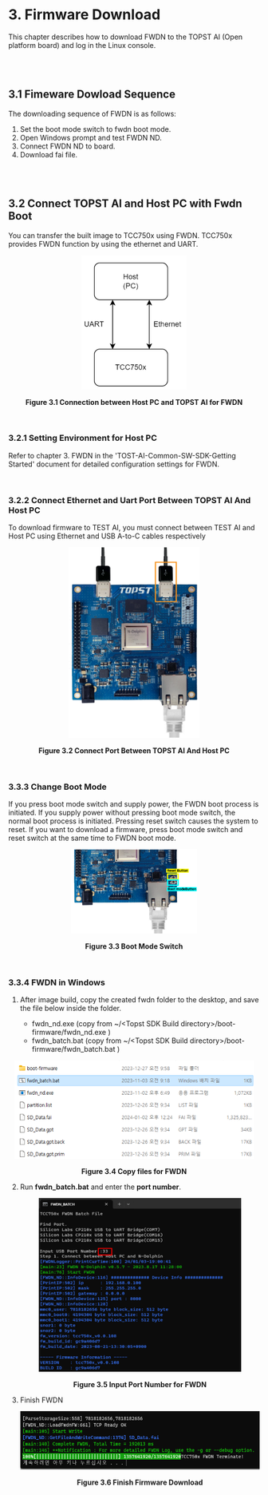﻿# 3. Firmware Download

This chapter describes how to download FWDN to the TOPST AI (Open
platform board) and log in the Linux console.

<br/><br/>

## 3.1 Fimeware Dowload Sequence

The downloading sequence of FWDN is as follows:

1.  Set the boot mode switch to fwdn boot mode.
2.  Open Windows prompt and test FWDN ND.
3.  Connect FWDN ND to board.
4.  Download fai file.

<br/><br/>

## 3.2 Connect TOPST AI and Host PC with Fwdn Boot

You can transfer the built image to TCC750x using FWDN.
TCC750x provides FWDN function by using the ethernet and UART.

<p align="center"><img src="https://github.com/topst-development/Documentation/blob/main/TOPST-AI/Software/media/Firmware Download.image1.png?raw=true"
style="width:2.21806in;height:2.80208in"</p>


<p align="center"><strong>Figure 3.1 Connection between Host PC and TOPST AI for FWDN</strong></p>

<br/>

### 3.2.1 Setting Environment for Host PC

Refer to chapter 3. FWDN in the 'TOST-AI-Common-SW-SDK-Getting Started'
document for detailed configuration settings for FWDN.

<br/>

### 3.2.2 Connect Ethernet and Uart Port Between TOPST AI And Host PC

To download firmware to TEST AI, you must connect between TEST AI and Host PC using Ethernet and USB A-to-C cables respectively

<p align="center"><img src="https://github.com/topst-development/Documentation/blob/main/TOPST-AI/Software/media/Firmware Download.image2.png?raw=true"
style="width:2.73516in;height:3.97402in" /></p>

<p align="center"><strong>Figure 3.2 Connect Port Between TOPST AI And Host PC</strong></p>

<br/>

### 3.3.3 Change Boot Mode

If you press boot mode switch and supply power, the FWDN boot process is
initiated. If you supply power without pressing boot mode switch, the
normal boot process is initiated.
Pressing reset switch causes the system to reset. If you want to
download a firmware, press boot mode switch and reset switch at the same
time to FWDN boot mode.

<p align="center"><img src="https://github.com/topst-development/Documentation/blob/main/TOPST-AI/Software/media/Firmware Download.image3.png?raw=true"
style="width:2.62077in;height:1.76042in" /></p>

<p align="center"><strong> Figure 3.3 Boot Mode Switch</strong></p>

<br/>

### 3.3.4 FWDN in Windows

1.  After image build, copy the created fwdn folder to the desktop, and
    save the file below inside the folder.

    - fwdn_nd.exe (copy from ~/\<Topst SDK Build directory\>/boot-firmware/fwdn_nd.exe )
    - fwdn_batch.bat (copy from ~/\<Topst SDK Build directory\>/boot-firmware/fwdn_batch.bat )

<p align="center"> <img src="https://github.com/topst-development/Documentation/blob/main/TOPST-AI/Software/media/Firmware Download.image4.png?raw=true"
style="width:5.01042in;height:2.05139in"</p>

<p align="center"><strong>Figure 3.4 Copy files for FWDN</strong></p>

2.  Run **fwdn_batch.bat** and enter the **port number**.

    <p align="center"><img src="https://github.com/topst-development/Documentation/blob/main/TOPST-AI/Software/media/Firmware Download.image5.png?raw=true"
    style="width:4.22917in;height:3.62292in"</p>

    <p align="center"><strong> Figure 3.5 Input Port Number for FWDN</strong></p>

3.  Finish FWDN

    <p align="center"><img src="https://github.com/topst-development/Documentation/blob/main/TOPST-AI/Software/media/Firmware Download.image6.png?raw=true"
    style="width:5.32292in;height:1.21597in"</p>
 

    <p align="center"><strong> Figure 3.6 Finish Firmware Download</strong></p>
